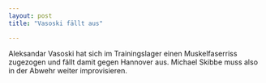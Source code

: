 ```yaml
---
layout: post
title: "Vasoski fällt aus"

---
```


Aleksandar Vasoski hat sich im Trainingslager einen Muskelfaserriss zugezogen und fällt damit gegen Hannover aus. Michael Skibbe muss also in der Abwehr weiter improvisieren.


